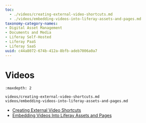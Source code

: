 ```yaml
---
toc:
  - ./videos/creating-external-video-shortcuts.md
  - ./videos/embedding-videos-into-liferay-assets-and-pages.md
taxonomy-category-names:
- Digital Asset Management
- Documents and Media
- Liferay Self-Hosted
- Liferay PaaS
- Liferay SaaS
uuid: c44a8072-674b-412a-8bfb-adeb7006a0a7
---
```

# Videos

```{toctree}
:maxdepth: 2

videos/creating-external-video-shortcuts.md
videos/embedding-videos-into-liferay-assets-and-pages.md
```

- [Creating External Video Shortcuts](./videos/creating-external-video-shortcuts.md)
- [Embedding Videos Into Liferay Assets and Pages](./videos/embedding-videos-into-liferay-assets-and-pages.md)
